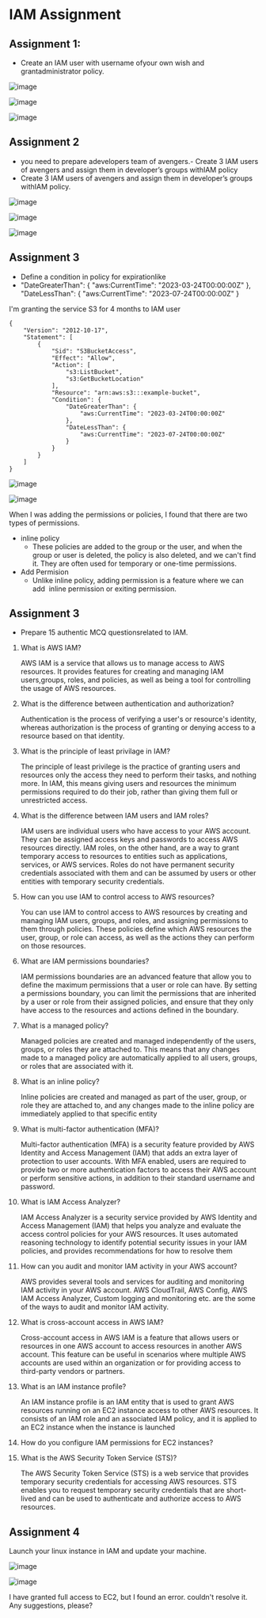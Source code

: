 # IAM Assignment

## Assignment 1:
- Create an IAM user with username ofyour own wish and grantadministrator policy.

![image](https://user-images.githubusercontent.com/88205562/226194937-e17d3c64-a6f6-4311-9bd0-848a9215fd7b.png)

![image](https://user-images.githubusercontent.com/88205562/226195011-2aea7784-7dc1-4609-82f2-2fbc1be04ece.png)

![image](https://user-images.githubusercontent.com/88205562/226195045-9b4d8a96-f55f-4b8f-9863-d850f5043d29.png)

## Assignment 2
- you need to prepare adevelopers team of avengers.- Create 3 IAM users of avengers and assign them in developer’s groups withIAM policy
- Create 3 IAM users of avengers and assign them in developer’s groups withIAM policy.

![image](https://user-images.githubusercontent.com/88205562/226195800-1bd9ae9b-eb88-48a5-b10f-9726fc106c72.png)

![image](https://user-images.githubusercontent.com/88205562/226195855-2096e288-a015-4bf8-9e11-960ad66ce3a1.png)

![image](https://user-images.githubusercontent.com/88205562/226195893-1aa5ddd9-48b8-4462-9444-2190a35ab489.png)

## Assignment 3
- Define a condition in policy for expirationlike
- "DateGreaterThan": {
                    "aws:CurrentTime": "2023-03-24T00:00:00Z"
                },
                "DateLessThan": {
                    "aws:CurrentTime": "2023-07-24T00:00:00Z"
                }
                

I'm granting the service S3 for 4 months to IAM user  


```
{
    "Version": "2012-10-17",
    "Statement": [
        {
            "Sid": "S3BucketAccess",
            "Effect": "Allow",
            "Action": [
                "s3:ListBucket",
                "s3:GetBucketLocation"
            ],
            "Resource": "arn:aws:s3:::example-bucket",
            "Condition": {
                "DateGreaterThan": {
                    "aws:CurrentTime": "2023-03-24T00:00:00Z"
                },
                "DateLessThan": {
                    "aws:CurrentTime": "2023-07-24T00:00:00Z"
                }
            }
        }
    ]
}

```
![image](https://user-images.githubusercontent.com/88205562/227487896-710f4b45-cef7-48af-a05a-c9e5ea9a95c5.png)


![image](https://user-images.githubusercontent.com/88205562/227488370-7e891dc3-3dbf-472a-88d7-9c934bbfb80f.png)

When I was adding the permissions or policies, I found that there are two types of permissions.
- inline policy
  - These policies are added to the group or the user, and when the group or user is deleted, the policy is also deleted, and we can't find it. They are often used for temporary or one-time permissions.
- Add Permision
  - Unlike inline policy, adding permission is a feature where we can add  inline permission or exiting permission.

## Assignment 3
- Prepare 15 authentic MCQ questionsrelated to IAM.


1. What is AWS IAM?
  
   AWS IAM is a service that allows us to manage access to AWS resources. It provides features for creating and managing IAM users,groups, roles, and policies, as well as being a tool for controlling the usage of AWS resources.

2. What is the difference between authentication and authorization?

   Authentication is the process of verifying a user's or resource's identity, whereas authorization is the process of granting or denying access to a resource based on that identity.  


3. What is the principle of least privilage in IAM?

   The principle of least privilege is the practice of granting users and resources only the access they need to perform their tasks, and nothing more. In IAM, this means giving users and resources the minimum permissions required to do their job, rather than giving them full or unrestricted access.

4. What is the difference between IAM users and IAM roles?

    IAM users are individual users who have access to your AWS account. They can be assigned access keys and passwords to access AWS resources directly. IAM roles, on the other hand, are a way to grant temporary access to resources to entities such as applications, services, or AWS services. Roles do not have permanent security credentials associated with them and can be assumed by users or other entities with temporary security credentials.
    
    
5. How can you use IAM to control access to AWS resources?

    You can use IAM to control access to AWS resources by creating and managing IAM users, groups, and roles, and assigning permissions to them through policies. These policies define which AWS resources the user, group, or role can access, as well as the actions they can perform on those resources. 
    
6. What are IAM permissions boundaries?

    IAM permissions boundaries are an advanced feature that allow you to define the maximum permissions that a user or role can have. By setting a permissions boundary, you can limit the permissions that are inherited by a user or role from their assigned policies, and ensure that they only have access to the resources and actions defined in the boundary. 
    
    
7. What is a managed policy?

    Managed policies are created and managed independently of the users, groups, or roles they are attached to. This means that any changes made to a managed policy are automatically applied to all users, groups, or roles that are associated with it.
    
8. What is an inline policy?

    Inline policies are created and managed as part of the user, group, or role they are attached to, and any changes made to the inline policy are immediately applied to that specific entity
    
9. What is multi-factor authentication (MFA)?

   Multi-factor authentication (MFA) is a security feature provided by AWS Identity and Access Management (IAM) that adds an extra layer of protection to user accounts. With MFA enabled, users are required to provide two or more authentication factors to access their AWS account or perform sensitive actions, in addition to their standard username and password.
   
   
10. What is IAM Access Analyzer?

     IAM Access Analyzer is a security service provided by AWS Identity and Access Management (IAM) that helps you analyze and evaluate the access control policies for your AWS resources. It uses automated reasoning technology to identify potential security issues in your IAM policies, and provides recommendations for how to resolve them
    
    
 11. How can you audit and monitor IAM activity in your AWS account?

     AWS provides several tools and services for auditing and monitoring IAM activity in your AWS account. AWS CloudTrail, AWS Config, AWS IAM Access Analyzer, Custom logging and monitoring etc. are the some of the ways to audit and monitor IAM activity.
   
   
 12. What is cross-account access in AWS IAM?

     Cross-account access in AWS IAM is a feature that allows users or resources in one AWS account to access resources in another AWS account. This feature can be useful in scenarios where multiple AWS accounts are used within an organization or for providing access to third-party vendors or partners.
   
   
13. What is an IAM instance profile?

      An IAM instance profile is an IAM entity that is used to grant AWS resources running on an EC2 instance access to other AWS resources. It consists of an IAM role and an associated IAM policy, and it is applied to an EC2 instance when the instance is launched
      
      
      
      
14. How do you configure IAM permissions for EC2 instances?

15. What is the AWS Security Token Service (STS)?

       The AWS Security Token Service (STS) is a web service that provides temporary security credentials for accessing AWS resources. STS enables you to request temporary security credentials that are short-lived and can be used to authenticate and authorize access to AWS resources.
       
       
## Assignment 4

Launch your linux instance in IAM and update your machine.

![image](https://user-images.githubusercontent.com/88205562/227506857-2e53ca23-fb40-4d42-b874-ddfb6869a484.png)


![image](https://user-images.githubusercontent.com/88205562/227506739-e6acc69b-bd04-4683-ad5b-60b788a2483b.png)


I have granted full access to EC2, but I found an error. couldn't resolve it. Any suggestions, please?

       
       
       

